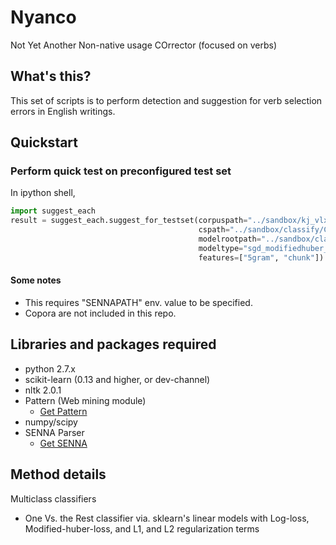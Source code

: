 Nyanco
======
Not Yet Another Non-native usage COrrector (focused on verbs)


What's this?
----------
This set of scripts is to perform detection and suggestion for verb selection errors in English writings.

Quickstart
---------

### Perform quick test on preconfigured test set
In ipython shell,

``` py
import suggest_each
result = suggest_each.suggest_for_testset(corpuspath="../sandbox/kj_vlxc_corpus.pkl2", 
                                          cspath="../sandbox/classify/ConfusionSets_Lang8_FceVoc500Only_r50.pkl2", 
                                          modelrootpath="../sandbox/classify/models_l8r50_5gram_DA/", 
                                          modeltype="sgd_modifiedhuber_l2", 
                                          features=["5gram", "chunk"])
```

#### Some notes

* This requires "SENNAPATH" env. value to be specified.
* Copora are not included in this repo.

Libraries and packages required
-------------
* python 2.7.x
* scikit-learn (0.13 and higher, or dev-channel)
* nltk 2.0.1
* Pattern (Web mining module)
    * [Get Pattern](http://www.clips.ua.ac.be/pattern)
* numpy/scipy
* SENNA Parser
    * [Get SENNA](http://ml.nec-labs.com/senna/)
<!-- * fanseparser  -->


Method details
---------
Multiclass classifiers

* One Vs. the Rest classifier via. sklearn's linear models with Log-loss, Modified-huber-loss, and L1, and L2 regularization terms
